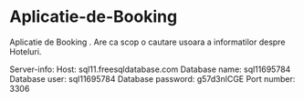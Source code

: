 # Aplicatie-de-Booking
Aplicatie de Booking . Are ca scop o cautare usoara a informatilor despre Hoteluri.


Server-info:
Host: sql11.freesqldatabase.com
Database name: sql11695784
Database user: sql11695784
Database password: g57d3nlCGE
Port number: 3306